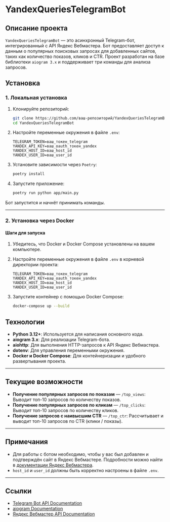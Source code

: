 # YandexQueriesTelegramBot

## Описание проекта

`YandexQueriesTelegramBot` — это асинхронный Telegram-бот, интегрированный с API Яндекс Вебмастера. Бот предоставляет доступ к данным о популярных поисковых запросах для добавленных сайтов, таких как количество показов, кликов и CTR. Проект разработан на базе библиотеки `aiogram 3.x` и поддерживает три команды для анализа запросов.

## Установка

### 1. Локальная установка

1. Клонируйте репозиторий:

   ```bash
   git clone https://github.com/ваш-репозиторий/YandexQueriesTelegramBot.git
   cd YandexQueriesTelegramBot
   ```

2. Настройте переменные окружения в файле `.env`:

   ```env
   TELEGRAM_TOKEN=ваш_токен_telegram
   YANDEX_API_KEY=ваш_oauth_токен_yandex
   YANDEX_HOST_ID=ваш_host_id
   YANDEX_USER_ID=ваш_user_id
   ```

3. Установите зависимости через `Poetry`:

   ```bash
   poetry install
   ```

4. Запустите приложение:

   ```bash
   poetry run python app/main.py
   ```

Бот запустится и начнёт принимать команды.

---

### 2. Установка через Docker

#### Шаги для запуска

1. Убедитесь, что Docker и Docker Compose установлены на вашем компьютере.

2. Настройте переменные окружения в файле `.env` в корневой директории проекта:

   ```env
   TELEGRAM_TOKEN=ваш_токен_telegram
   YANDEX_API_KEY=ваш_oauth_токен_yandex
   YANDEX_HOST_ID=ваш_host_id
   YANDEX_USER_ID=ваш_user_id
   ```

3. Запустите контейнер с помощью Docker Compose:

   ```bash
   docker-compose up --build
   ```

## Технологии

- **Python 3.12+**: Используется для написания основного кода.
- **aiogram 3.x**: Для реализации Telegram-бота.
- **aiohttp**: Для выполнения HTTP-запросов к API Яндекс Вебмастера.
- **dotenv**: Для управления переменными окружения.
- **Docker и Docker Compose**: Для контейнеризации и удобного развертывания проекта.

---

## Текущие возможности

- **Получение популярных запросов по показам** — `/top_views`: Выводит топ-10 запросов по количеству показов.
- **Получение популярных запросов по кликам** — `/top_clicks`: Выводит топ-10 запросов по количеству кликов.
- **Получение запросов с наивысшим CTR** — `/top_ctr`: Рассчитывает и выводит топ-10 запросов по CTR (клики / показы).

---

## Примечания

- Для работы с ботом необходимо, чтобы у вас был добавлен и подтверждён сайт в Яндекс Вебмастере. Подробности можно найти в [документации Яндекс Вебмастера](https://yandex.ru/dev/webmaster/doc/).
- `host_id` и `user_id` должны быть корректно настроены в файле `.env`.

---

## Ссылки

- [Telegram Bot API Documentation](https://core.telegram.org/bots/api)
- [aiogram Documentation](https://docs.aiogram.dev/en/latest/)
- [Яндекс Вебмастер API Documentation](https://yandex.ru/dev/webmaster/doc/)
